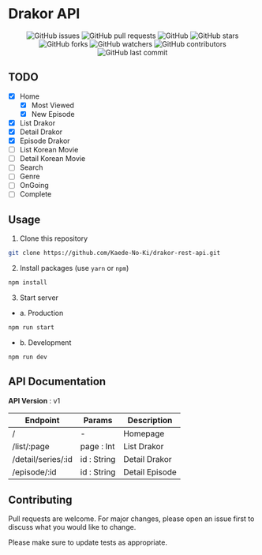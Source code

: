 # Drakor API

<p align="center">
<img alt="GitHub issues" src="https://img.shields.io/github/issues/Kaede-No-Ki/drakor-rest-api">
<img alt="GitHub pull requests" src="https://img.shields.io/github/issues-pr/Kaede-No-Ki/drakor-rest-api">
<img alt="GitHub" src="https://img.shields.io/github/license/Kaede-No-Ki/drakor-rest-api"> 
<img alt="GitHub stars" src="https://img.shields.io/github/stars/Kaede-No-Ki/drakor-rest-api">
<img alt="GitHub forks" src="https://img.shields.io/github/forks/Kaede-No-Ki/drakor-rest-api">
<img alt="GitHub watchers" src="https://img.shields.io/github/watchers/Kaede-No-Ki/drakor-rest-api">
<img alt="GitHub contributors" src="https://img.shields.io/github/contributors/Kaede-No-Ki/drakor-rest-api">
<img alt="GitHub last commit" src="https://img.shields.io/github/last-commit/Kaede-No-Ki/drakor-rest-api">
</p>

## TODO

- [x] Home
    - [x] Most Viewed
    - [x] New Episode
- [x] List Drakor
- [x] Detail Drakor
- [x] Episode Drakor
- [ ] List Korean Movie
- [ ] Detail Korean Movie
- [ ] Search
- [ ] Genre
- [ ] OnGoing
- [ ] Complete

## Usage

1. Clone this repository

```bash
git clone https://github.com/Kaede-No-Ki/drakor-rest-api.git
```

2. Install packages (use `yarn` or `npm`)

```bash
npm install
```

3. Start server

- a. Production

```bash
npm run start
```

- b. Development

```bash
npm run dev
```

## API Documentation

**API Version** : v1

| Endpoint           | Params      | Description    |
| ------------------ | ----------- | -------------- |
| /                  | -           | Homepage       |
| /list/:page        | page : Int  | List Drakor    |
| /detail/series/:id | id : String | Detail Drakor  |
| /episode/:id       | id : String | Detail Episode |

## Contributing

Pull requests are welcome. For major changes, please open an issue first to discuss what you would like to change.

Please make sure to update tests as appropriate.
